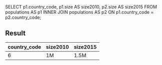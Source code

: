 ##


SELECT p1.country_code,
       p1.size AS size2010,
       p2.size AS size2015
FROM populations AS p1
  INNER JOIN populations AS p2
    ON  p1.country_code = p2.country_code;



## Result 

|country_code| size2010| size2015|
|---|---|---|
|6|1M|1.5M|